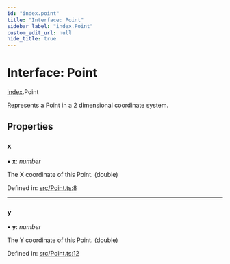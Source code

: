 ```yaml
---
id: "index.point"
title: "Interface: Point"
sidebar_label: "index.Point"
custom_edit_url: null
hide_title: true
---
```


# Interface: Point

[index](../modules/index.md).Point

Represents a Point in a 2 dimensional coordinate system.

## Properties

### x

• **x**: *number*

The X coordinate of this Point. (double)

Defined in: [src/Point.ts:8](https://github.com/cuvent/react-native-vision-camera/blob/9a54ec2/src/Point.ts#L8)

___

### y

• **y**: *number*

The Y coordinate of this Point. (double)

Defined in: [src/Point.ts:12](https://github.com/cuvent/react-native-vision-camera/blob/9a54ec2/src/Point.ts#L12)
